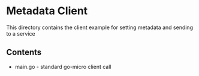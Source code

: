 # Metadata Client

This directory contains the client example for setting metadata and sending to a service

## Contents

- main.go - standard go-micro client call

